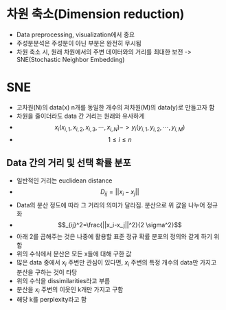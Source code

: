 # 차원 축소(Dimension reduction)
- Data preprocessing, visualization에서 중요
- 주성분분석은 주성분이 아닌 부분은 완전히 무시됨
- 차원 축소 시, 원래 차원에서의 주변 데이터와의 거리를 최대한 보전 -> SNE(Stochastic Neighbor Embedding)

# SNE

- 고차원(N)의 data(x) n개를 동일한 개수의 저차원(M)의 data(y)로 만들고자 함
- 차원을 줄이더라도 data 간 거리는 원래와 유사하게
- $$x_i(x_{i,1},x_{i,2},x_{i,3},\cdots, x_{i,N}) -> y_i(y_{i,1}, y_{i,2}, \cdots, y_{i,M})$$
- $$ 1 \leq i \leq n$$

## Data 간의 거리 및 선택 확률 분포
- 일반적인 거리는 euclidean distance
- $$D_{ij} = ||x_i - x_j||$$
- Data의 분산 정도에 따라 그 거리의 의미가 달라짐. 분산으로 위 값을 나누어 정규화
- $$_{ij}^2=\frac{||x_i-x_j||^2}{2 \sigma^2}$$
- 아래 2를 곱해주는 것은 나중에 활용할 표준 정규 확률 분포의 정의와 같게 하기 위함
- 위의 수식에서 분산은 모든 x들에 대해 구한 값
- 많은 data 중에서 $x_i$ 주변만 관심이 있다면, $x_i$ 주변의 특정 개수의 data만 가지고 분산을 구하는 것이 타당
- 위의 수식을 dissimilarities라고 부름
- 분산을 $x_i$ 주변의 이웃인 k개만 가지고 구함
- 해당 k를 perplexity라고 함
